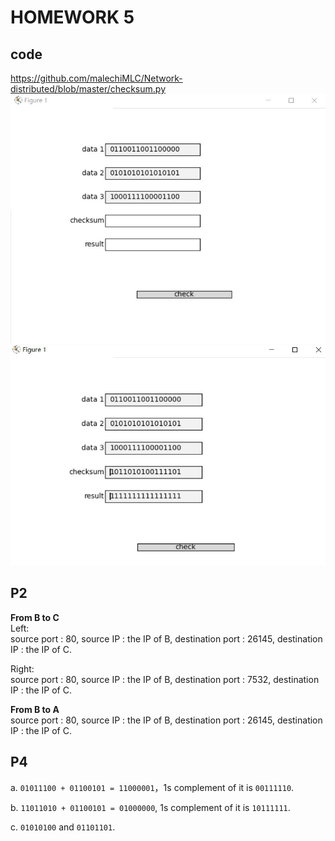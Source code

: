 # HOMEWORK 5

## code
https://github.com/malechiMLC/Network-distributed/blob/master/checksum.py
![code-1](https://github.com/malechiMLC/Network-distributed/blob/master/pictures/code-1.jpg) 
![code-2](https://github.com/malechiMLC/Network-distributed/blob/master/pictures/code-2.jpg)

## P2  
**From B to C**    
Left:  
source port : 80, source IP : the IP of B, destination port : 26145, destination IP : the IP of C.  

Right:  
source port : 80, source IP : the IP of B, destination port : 7532, destination IP : the IP of C.  
  
**From B to A**  
source port : 80, source IP : the IP of B, destination port : 26145, destination IP : the IP of C.

## P4  
a. ```01011100 + 01100101 = 11000001```，1s complement of it is ```00111110```.  
  
b. ```11011010 + 01100101 = 01000000```, 1s complement of it is ```10111111```.  
  
c. ```01010100``` and ```01101101```.  
